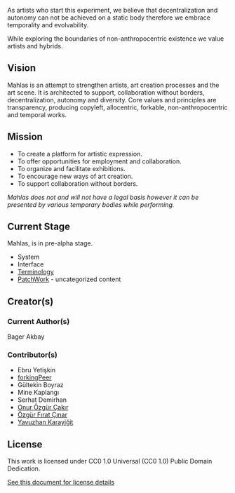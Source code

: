As artists who start this experiment, we believe that decentralization and autonomy can not be achieved on a static body therefore we embrace temporality and evolvability.  

While exploring the boundaries of non-anthropocentric existence we value artists and hybrids.

## Vision
Mahlas is an attempt to strengthen artists, art creation processes and the art scene. It is architected to support, collaboration without borders, decentralization, autonomy and diversity. Core values and principles are transparency, producing copyleft, allocentric, forkable, non-anthropocentric and temporal works.

## Mission
* To create a platform for artistic expression.
* To offer opportunities for employment and collaboration.
* To organize and facilitate exhibitions.
* To encourage new ways of art creation.
* To support collaboration without borders.

*Mahlas does not and will not have a legal basis however it can be presented by various temporary bodies while performing.*


## Current Stage

Mahlas, is in pre-alpha stage.

* System
* Interface
* [Terminology](/parts/terminology.md)
* [PatchWork](/parts/uncategorized) - uncategorized content 

## Creator(s)

### Current Author(s)

Bager Akbay

### Contributor(s)

* Ebru Yetişkin
* [forkingPeer](https://github.com/forkingPeer)
* Gültekin Boyraz
* Mine Kaplangı
* Serhat Demirhan
* [Onur Özgür Çakır](https://github.com/e0i)
* [Özgür Fırat Çınar](https://github.com/hiorws)
* [Yavuzhan Karayiğit](https://github.com/yavuzhan)

## License 

This work is licensed under CC0 1.0 Universal (CC0 1.0) Public Domain Dedication.

[See this document for license details](LICENSE.MD)
